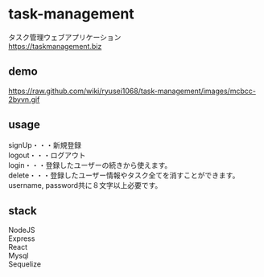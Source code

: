 # task-management
タスク管理ウェブアプリケーション  
<https://taskmanagement.biz>
## demo
https://raw.github.com/wiki/ryusei1068/task-management/images/mcbcc-2byvn.gif

## usage
signUp・・・新規登録  
logout・・・ログアウト  
login・・・登録したユーザーの続きから使えます。  
delete・・・登録したユーザー情報やタスク全てを消すことができます。  
username, password共に８文字以上必要です。  
  
## stack
NodeJS  
Express  
React  
Mysql  
Sequelize  
